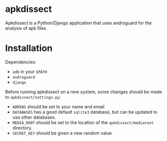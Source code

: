 apkdissect
==========

Apkdissect is a Python/Django application that uses androguard for the analysis 
of apk files.

Installation
============

Dependencies:
 * `adb` in your `$PATH`
 * `androguard`
 * `django`
	
Before running apkdissect on a new system, some changes should be made to `apkdissect/settings.py`:
 * `ADMINS` should be set to your name and email
 * `DATABASES` has a good default `sqlite3` database, but can be updated to use other databases.
 * `MEDIA_ROOT` should be set to the location of the `apkdissect/mediaroot` directory.
 * `SECRET_KEY` should be given a new random value

